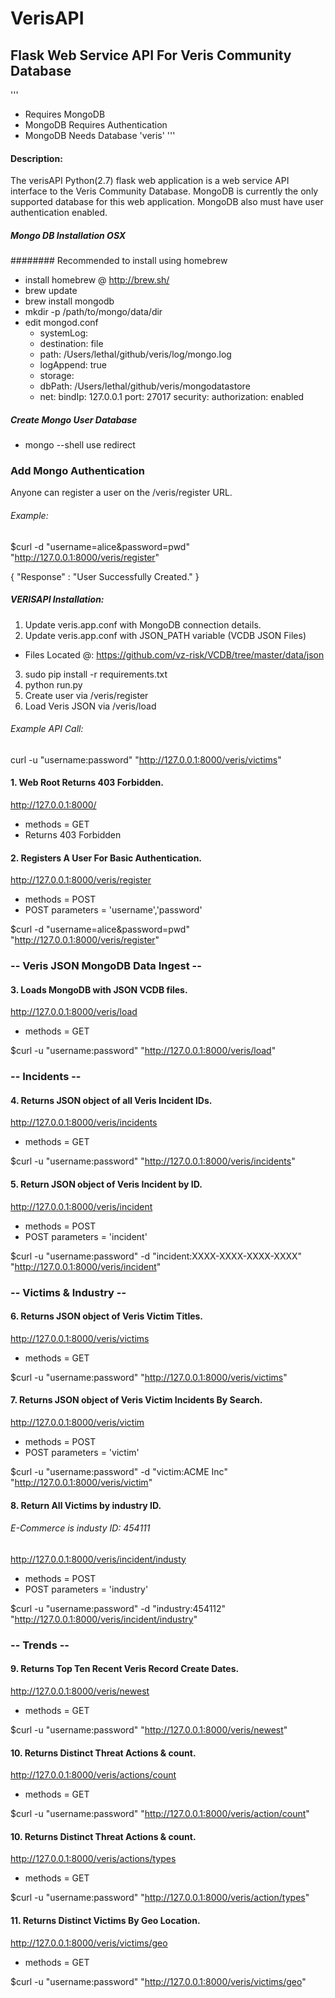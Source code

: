 # VerisAPI

## Flask Web Service API For Veris Community Database
'''
- Requires MongoDB
- MongoDB Requires Authentication
- MongoDB Needs Database 'veris'
'''
#### Description:
The verisAPI Python(2.7) flask web application is a web service API interface to the Veris Community Database.  MongoDB is currently the only supported database for this web application.  MongoDB also must have user authentication enabled.  

##### Mongo DB Installation OSX
######## Recommended to install using homebrew
- install homebrew @ http://brew.sh/
- brew update
- brew install mongodb
- mkdir -p /path/to/mongo/data/dir
- edit mongod.conf
  - systemLog:
  -  destination: file
  -  path: /Users/lethal/github/veris/log/mongo.log
  -  logAppend: true
  - storage:
  -  dbPath: /Users/lethal/github/veris/mongodatastore
  - net:
  bindIp: 127.0.0.1
  port: 27017
security:
  authorization: enabled

##### Create Mongo User Database
- mongo --shell use redirect


### Add Mongo Authentication

Anyone can register a user on the /veris/register URL.
###### Example:
$curl -d "username=alice&password=pwd" "http://127.0.0.1:8000/veris/register"

{ "Response" : "User Successfully Created." }


##### VERISAPI Installation:
1. Update veris.app.conf with MongoDB connection details.
2. Update veris.app.conf with JSON_PATH variable (VCDB JSON Files)
 - Files Located @: https://github.com/vz-risk/VCDB/tree/master/data/json
3. sudo pip install -r requirements.txt
4. python run.py
5. Create user via /veris/register
6. Load Veris JSON via /veris/load

###### Example API Call:

curl -u "username:password" "http://127.0.0.1:8000/veris/victims"

#### 1. Web Root Returns 403 Forbidden.
http://127.0.0.1:8000/
- methods = GET
- Returns 403 Forbidden

#### 2. Registers A User For Basic Authentication.
http://127.0.0.1:8000/veris/register
- methods = POST
- POST parameters = 'username','password'

$curl -d "username=alice&password=pwd" "http://127.0.0.1:8000/veris/register"

### -- Veris JSON MongoDB Data Ingest --
#### 3. Loads MongoDB with JSON VCDB files.
http://127.0.0.1:8000/veris/load
- methods = GET

$curl -u "username:password" "http://127.0.0.1:8000/veris/load"


### -- Incidents --
#### 4. Returns JSON object of all Veris Incident IDs.
http://127.0.0.1:8000/veris/incidents
- methods = GET

$curl -u "username:password" "http://127.0.0.1:8000/veris/incidents"

#### 5. Return JSON object of Veris Incident by ID.
http://127.0.0.1:8000/veris/incident
- methods = POST
- POST parameters = 'incident'

$curl -u "username:password" -d "incident:XXXX-XXXX-XXXX-XXXX" "http://127.0.0.1:8000/veris/incident"


### -- Victims & Industry --

#### 6. Returns JSON object of Veris Victim Titles.
http://127.0.0.1:8000/veris/victims
- methods = GET

$curl -u "username:password" "http://127.0.0.1:8000/veris/victims"

#### 7. Returns JSON object of Veris Victim Incidents By Search.
http://127.0.0.1:8000/veris/victim
- methods = POST
- POST parameters = 'victim'

$curl -u "username:password" -d "victim:ACME Inc" "http://127.0.0.1:8000/veris/victim"

#### 8. Return All Victims by industry ID.
###### E-Commerce is industy ID: 454111
http://127.0.0.1:8000/veris/incident/industy
- methods = POST
- POST parameters = 'industry'

$curl -u "username:password" -d "industry:454112" "http://127.0.0.1:8000/veris/incident/industry"


### -- Trends --

#### 9. Returns Top Ten Recent Veris Record Create Dates.
http://127.0.0.1:8000/veris/newest
- methods = GET

$curl -u "username:password" "http://127.0.0.1:8000/veris/newest"

#### 10. Returns Distinct Threat Actions & count.
http://127.0.0.1:8000/veris/actions/count
- methods = GET

$curl -u "username:password" "http://127.0.0.1:8000/veris/action/count"

#### 10. Returns Distinct Threat Actions & count.
http://127.0.0.1:8000/veris/actions/types
- methods = GET

$curl -u "username:password" "http://127.0.0.1:8000/veris/action/types"

#### 11. Returns Distinct Victims By Geo Location.
http://127.0.0.1:8000/veris/victims/geo
- methods = GET

$curl -u "username:password" "http://127.0.0.1:8000/veris/victims/geo"
